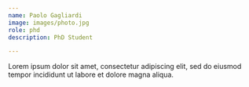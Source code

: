 ```yaml
---
name: Paolo Gagliardi
image: images/photo.jpg
role: phd
description: PhD Student

---
```


Lorem ipsum dolor sit amet, consectetur adipiscing elit, sed do eiusmod tempor incididunt ut labore et dolore magna aliqua.
